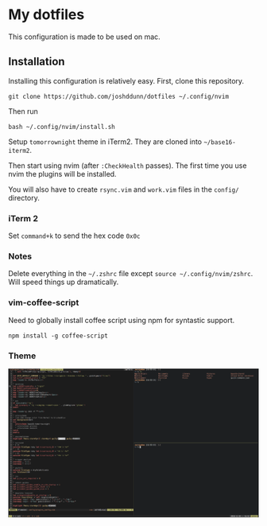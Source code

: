 # My dotfiles

This configuration is made to be used on mac.

## Installation

Installing this configuration is relatively easy. First, clone this repository.

    git clone https://github.com/joshddunn/dotfiles ~/.config/nvim

Then run

    bash ~/.config/nvim/install.sh

Setup `tomorrownight` theme in iTerm2. They are cloned into `~/base16-iterm2`.

Then start using nvim (after `:CheckHealth` passes). The first time you use nvim the plugins will be installed.

You will also have to create `rsync.vim` and `work.vim` files in the `config/` directory.

### iTerm 2

Set `command+k` to send the hex code `0x0c`

### Notes

Delete everything in the `~/.zshrc` file except `source ~/.config/nvim/zshrc`. Will speed things up dramatically.

### vim-coffee-script

Need to globally install coffee script using npm for syntastic support.

    npm install -g coffee-script

### Theme
![Alt text](image.png)
